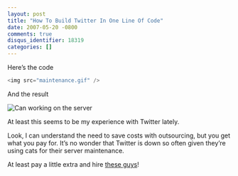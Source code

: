 ```yaml
---
layout: post
title: "How To Build Twitter In One Line Of Code"
date: 2007-05-20 -0800
comments: true
disqus_identifier: 18319
categories: []
---
```

Here’s the code

```csharp
<img src="maintenance.gif" />
```

And the result

![Can working on the
server](http://haacked.com/Images/haacked_com/WindowsLiveWriter/twitter-maintenance.gif)

At least this seems to be my experience with Twitter lately.

Look, I can understand the need to save costs with outsourcing, but you
get what you pay for. It’s no wonder that Twitter is down so often given
they’re using cats for their server maintenance.

At least pay a little extra and hire [these
guys](http://www.newtechusa.com/ppi/main.asp "Primate Programming, Inc.")!

